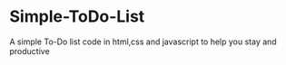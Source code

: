 # Simple-ToDo-List
A simple To-Do list code in html,css and javascript to help you stay and productive

